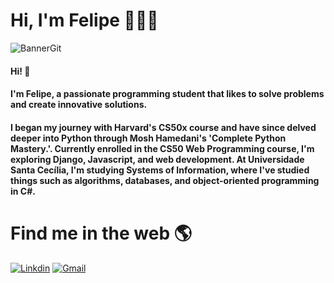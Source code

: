 # Hi, I'm Felipe 👋🧑‍💻

![BannerGit](https://user-images.githubusercontent.com/97367113/234764890-4aef114d-82f0-4f6a-8430-aae887d59df6.png)


#### Hi! 👋

#### I'm Felipe, a passionate programming student that likes to solve problems and create innovative solutions. 

#### I began my journey with Harvard's CS50x course and have since delved deeper into Python through Mosh Hamedani's 'Complete Python Mastery.'. Currently enrolled in the CS50 Web Programming course, I'm exploring Django, Javascript, and web development. At Universidade Santa Cecília, I'm studying Systems of Information, where I've studied things such as algorithms, databases, and object-oriented programming in C#.

# Find me in the web 🌎
[![Linkdin](https://img.shields.io/badge/LinkedIn-0077B5?style=for-the-badge&logo=linkedin&logoColor=white)](https://www.linkedin.com/in/felipewai/)
[![Gmail](https://img.shields.io/badge/Gmail-D14836?style=for-the-badge&logo=gmail&logoColor=white)](mailto:felipewai.dev@gmail.com)

